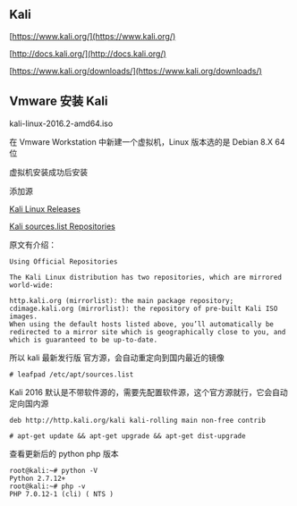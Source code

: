 ## Kali

[https://www.kali.org/](https://www.kali.org/)

[http://docs.kali.org/](http://docs.kali.org/)

[https://www.kali.org/downloads/](https://www.kali.org/downloads/)


## Vmware 安装 Kali

kali-linux-2016.2-amd64.iso

在 Vmware Workstation 中新建一个虚拟机，Linux 版本选的是 Debian 8.X 64位

虚拟机安装成功后安装

添加源

[Kali Linux Releases](https://www.kali.org/kali-linux-releases/)

[Kali sources.list Repositories](http://docs.kali.org/general-use/kali-linux-sources-list-repositories)

原文有介绍：
```
Using Official Repositories

The Kali Linux distribution has two repositories, which are mirrored world-wide:

http.kali.org (mirrorlist): the main package repository;
cdimage.kali.org (mirrorlist): the repository of pre-built Kali ISO images.
When using the default hosts listed above, you’ll automatically be redirected to a mirror site which is geographically close to you, and which is guaranteed to be up-to-date.
```
所以 kali 最新发行版 官方源，会自动重定向到国内最近的镜像


```
# leafpad /etc/apt/sources.list
```


Kali 2016 默认是不带软件源的，需要先配置软件源，这个官方源就行，它会自动定向国内源
```
deb http://http.kali.org/kali kali-rolling main non-free contrib
```

```
# apt-get update && apt-get upgrade && apt-get dist-upgrade
```

查看更新后的 python php 版本
```
root@kali:~# python -V
Python 2.7.12+
root@kali:~# php -v
PHP 7.0.12-1 (cli) ( NTS )
```
